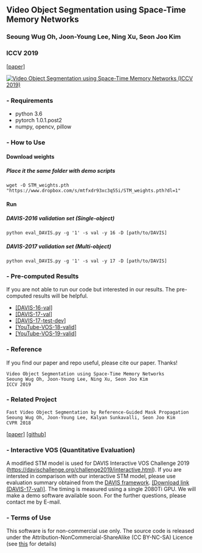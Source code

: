 ## Video Object Segmentation using Space-Time Memory Networks
### Seoung Wug Oh, Joon-Young Lee, Ning Xu, Seon Joo Kim
### ICCV 2019
[[paper]](http://openaccess.thecvf.com/content_ICCV_2019/html/Oh_Video_Object_Segmentation_Using_Space-Time_Memory_Networks_ICCV_2019_paper.html)

[![Video Object Segmentation using Space-Time Memory Networks (ICCV 2019)](https://img.youtube.com/vi/vVZiBEDmgIU/0.jpg)](https://www.youtube.com/watch?v=vVZiBEDmgIU "Video Object Segmentation using Space-Time Memory Networks (ICCV 2019)")



### - Requirements
- python 3.6
- pytorch 1.0.1.post2
- numpy, opencv, pillow

### - How to Use
#### Download weights
##### Place it the same folder with demo scripts
```
wget -O STM_weights.pth "https://www.dropbox.com/s/mtfxdr93xc3q55i/STM_weights.pth?dl=1"
```

#### Run
##### DAVIS-2016 validation set (Single-object)
``` 
python eval_DAVIS.py -g '1' -s val -y 16 -D [path/to/DAVIS]
```
##### DAVIS-2017 validation set (Multi-object)
``` 
python eval_DAVIS.py -g '1' -s val -y 17 -D [path/to/DAVIS]
```

### - Pre-computed Results
If you are not able to run our code but interested in our results. The pre-computed results will be helpful.
- [[DAVIS-16-val]](https://www.dropbox.com/sh/anz83wzw5ki8g2r/AACytyhGdAMMuJiOQ0pmx2spa?dl=1)
- [[DAVIS-17-val]](https://www.dropbox.com/sh/9ijjmm1gajkxx5b/AAA3a_55Z6eD54B3hPB7Zi3oa?dl=1)
- [[DAVIS-17-test-dev]](https://www.dropbox.com/sh/orztasfa4uaym2o/AADy3LgNByWUWxAQHk5j-3cfa?dl=1)
- [[YouTube-VOS-18-valid]](https://www.dropbox.com/s/5mxy0715sdtnprm/YoutubeVOS-valid.zip?dl=1)
- [[YouTube-VOS-19-valid]](https://www.dropbox.com/s/l1lvnylcoo288y5/YoutubeVOS19-valid.zip?dl=1)


### - Reference 
If you find our paper and repo useful, please cite our paper. Thanks!
``` 
Video Object Segmentation using Space-Time Memory Networks
Seoung Wug Oh, Joon-Young Lee, Ning Xu, Seon Joo Kim
ICCV 2019
```

### - Related Project
``` 
Fast Video Object Segmentation by Reference-Guided Mask Propagation
Seoung Wug Oh, Joon-Young Lee, Kalyan Sunkavalli, Seon Joo Kim
CVPR 2018
```
[[paper]](http://openaccess.thecvf.com/content_cvpr_2018/papers/Oh_Fast_Video_Object_CVPR_2018_paper.pdf)
[[github]](https://github.com/seoungwugoh/RGMP)


### - Interactive VOS (Quantitative Evaluation)
A modified STM model is used for DAVIS Interactive VOS Challenge 2019 (https://davischallenge.org/challenge2019/interactive.html). 
If you are intersted in comparison with our interactive STM model, please use evaluation summary obtained from the [DAVIS framework](https://interactive.davischallenge.org/). 
[[Download link (DAVIS-17-val)]](https://www.dropbox.com/s/owoms3rtalg52wn/STM_Interactive_summary_DAVIS17_val.json?dl=1).
The timing is measured using a single 2080Ti GPU. We will make a demo software available soon. 
For the further questions, please contact me by E-mail.


### - Terms of Use
This software is for non-commercial use only.
The source code is released under the Attribution-NonCommercial-ShareAlike (CC BY-NC-SA) Licence
(see [this](https://creativecommons.org/licenses/by-nc-sa/4.0/legalcode) for details)
